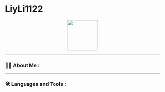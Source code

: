 # LiyLi1122
<div id="header" align="center">
  <img src="https://media.giphy.com/media/iOdhk1BSNJ7PsQRUN3/giphy.gif" style="width:100"/>
</div>

---
### :woman_technologist: About Me :
---
### :hammer_and_wrench: Languages and Tools :
